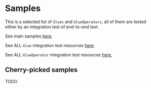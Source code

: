 # Samples

This is a selected list of `Glues` and `GlueOperators`, all of them are tested either by an
integration test of end-to-end test.

See main samples [here](https://github.com/java-operator-sdk/kubernetes-glue-operator/blob/main/src/test/resources/sample).

See ALL `Glue` integration test resources [here](https://github.com/java-operator-sdk/kubernetes-glue-operator/blob/main/src/test/resources/glue).

See ALL `GlueOperator` integration test resources [here](https://github.com/java-operator-sdk/kubernetes-glue-operator/blob/main/src/test/resources/glueoperator),

## Cherry-picked samples

TODO

 
